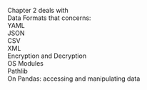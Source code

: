 Chapter 2 deals with <br>
Data Formats that concerns:<br>
YAML<br>
JSON<br>
CSV<br>
XML<br>
Encryption and Decryption<br>
OS Modules<br>
Pathlib<br>
On Pandas: accessing and manipulating data<br>
